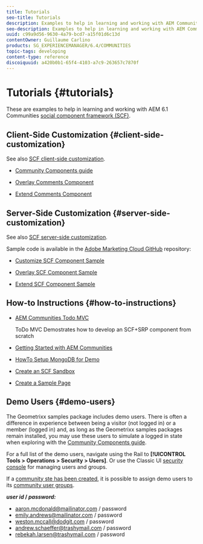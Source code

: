 ```yaml
---
title: Tutorials
seo-title: Tutorials
description: Examples to help in learning and working with AEM Communities social component framework (SCF)
seo-description: Examples to help in learning and working with AEM Communities social component framework (SCF)
uuid: c99a9d56-9630-4a79-bcd7-a15f01d6c13d
contentOwner: Guillaume Carlino
products: SG_EXPERIENCEMANAGER/6.4/COMMUNITIES
topic-tags: developing
content-type: reference
discoiquuid: a420b0b1-65f4-4103-a7c9-263657c7870f
---
```


# Tutorials {#tutorials}

These are examples to help in learning and working with AEM 6.1 Communities [social component framework (SCF)](scf.md).

## Client-Side Customization {#client-side-customization}

See also [SCF client-side customization](client-customize.md).

* [Community Components guide](components-guide.md)

* [Overlay Comments Component](overlay-comments.md)

* [Extend Comments Component](extend-comments.md)

## Server-Side Customization {#server-side-customization}

See also [SCF server-side customization](server-customize.md).

Sample code is available in the [Adobe Marketing Cloud GitHub](https://github.com/Adobe-Marketing-Cloud) repository:

* [Customize SCF Component Sample](https://github.com/Adobe-Marketing-Cloud/aem-scf-sample-components-customize)

* [Overlay SCF Component Sample](https://github.com/Adobe-Marketing-Cloud/aem-scf-sample-components-overlay)

* [Extend SCF Component Sample](https://github.com/Adobe-Marketing-Cloud/aem-scf-sample-components-extension)

## How-to Instructions {#how-to-instructions}

* [AEM Communities Todo MVC](https://github.com/Adobe-Marketing-Cloud/aem-communities-todomvc-sample)

  ToDo MVC Demostrates how to develop an SCF+SRP component from scratch

* [Getting Started with AEM Communities](getting-started.md)

* [HowTo Setup MongoDB for Demo](demo-mongo.md)

* [Create an SCF Sandbox](an-scf-sandbox.md)

* [Create a Sample Page](create-sample-page.md)

## Demo Users {#demo-users}

The Geometrixx samples package includes demo users. There is often a difference in experience between being a visitor (not logged in) or a member (logged in) and, as long as the Geometrixx samples packages remain installed, you may use these users to simulate a logged in state when exploring with the [Community Components guide](components-guide.md).

For a full list of the demo users, navigate using the Rail to **[!UICONTROL Tools > Operations > Security > Users]**. Or use the Classic UI [security console](http://localhost:4502/useradmin) for managing users and groups.

If a [community ste has been created](getting-started.md), it is possible to assign demo users to its [community user groups](users.md).

***user id* / *password:***

* aaron.mcdonald@mailinator.com / password
* emily.andrews@mailinator.com / password
* weston.mccall@dodgit.com / password
* andrew.schaeffer@trashymail.com / password
* rebekah.larsen@trashymail.com / password
